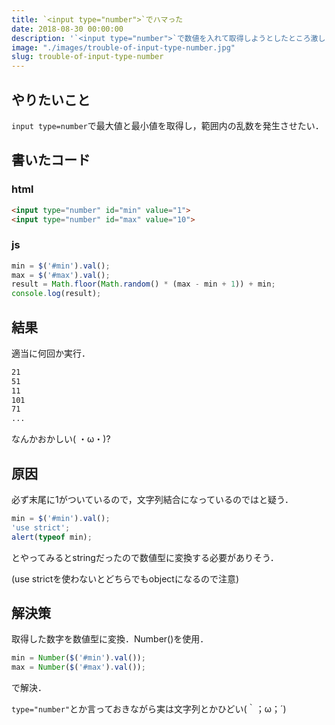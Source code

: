 ```yaml
---
title: `<input type="number">`でハマった
date: 2018-08-30 00:00:00
description: '`<input type="number">`で数値を入れて取得しようとしたところ激しくハマったのでメモ'
image: "./images/trouble-of-input-type-number.jpg"
slug: trouble-of-input-type-number
---
```


## **やりたいこと**
`input type=number`で最大値と最小値を取得し，範囲内の乱数を発生させたい．

## **書いたコード**

### **html**

```html
<input type="number" id="min" value="1">
<input type="number" id="max" value="10">
```

### **js**

```javascript
min = $('#min').val();
max = $('#max').val();
result = Math.floor(Math.random() * (max - min + 1)) + min;
console.log(result);
```

## **結果**

適当に何回か実行．

```bash
21
51
11
101
71
...
```

なんかおかしい( ・ω・)?

## **原因**

必ず末尾に1がついているので，文字列結合になっているのではと疑う．

```javascript
min = $('#min').val();
'use strict';
alert(typeof min);
```

とやってみるとstringだったので数値型に変換する必要がありそう．

(use strictを使わないとどちらでもobjectになるので注意)

## **解決策**

取得した数字を数値型に変換．Number()を使用．

```javascript
min = Number($('#min').val());
max = Number($('#max').val());
```

で解決．

`type="number"`とか言っておきながら実は文字列とかひどい(｀；ω；´)
